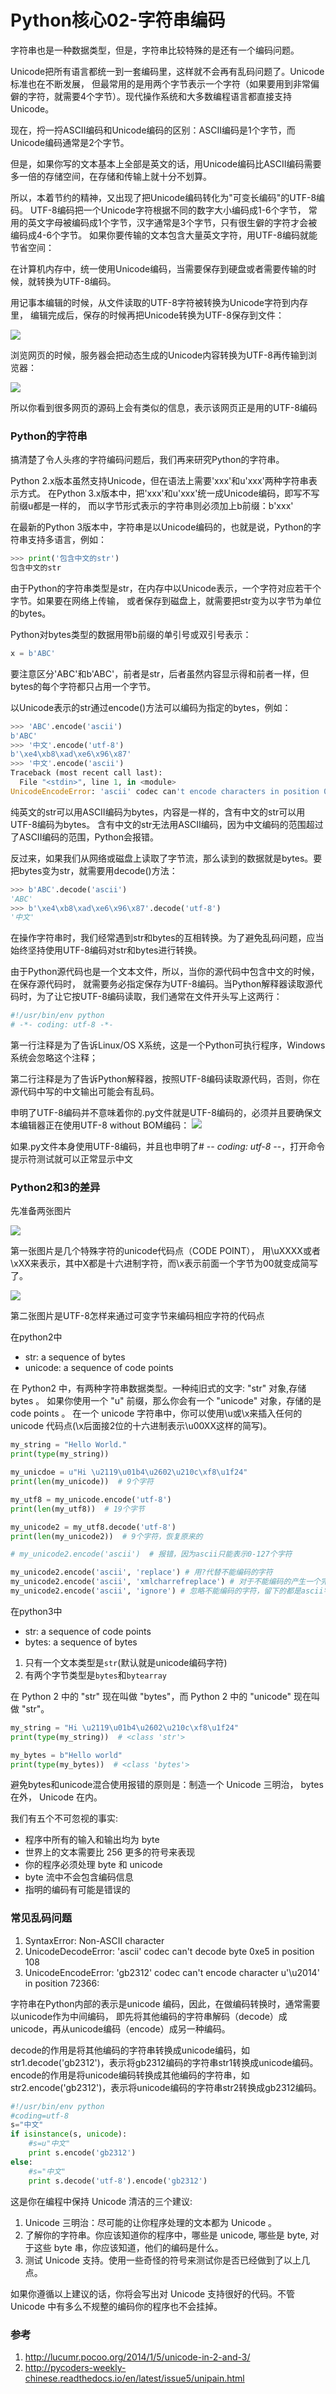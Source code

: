 # Python核心02-字符串编码

字符串也是一种数据类型，但是，字符串比较特殊的是还有一个编码问题。

Unicode把所有语言都统一到一套编码里，这样就不会再有乱码问题了。Unicode标准也在不断发展， 但最常用的是用两个字节表示一个字符（如果要用到非常偏僻的字符，就需要4个字节）。现代操作系统和大多数编程语言都直接支持Unicode。

现在，捋一捋ASCII编码和Unicode编码的区别：ASCII编码是1个字节，而Unicode编码通常是2个字节。

但是，如果你写的文本基本上全部是英文的话，用Unicode编码比ASCII编码需要多一倍的存储空间，在存储和传输上就十分不划算。

所以，本着节约的精神，又出现了把Unicode编码转化为"可变长编码"的UTF-8编码。 UTF-8编码把一个Unicode字符根据不同的数字大小编码成1-6个字节，
常用的英文字母被编码成1个字节，汉字通常是3个字节，只有很生僻的字符才会被编码成4-6个字节。 如果你要传输的文本包含大量英文字符，用UTF-8编码就能节省空间：

在计算机内存中，统一使用Unicode编码，当需要保存到硬盘或者需要传输的时候，就转换为UTF-8编码。

用记事本编辑的时候，从文件读取的UTF-8字符被转换为Unicode字符到内存里， 编辑完成后，保存的时候再把Unicode转换为UTF-8保存到文件：

![](https://xnstatic-1253397658.file.myqcloud.com/pystr001.png)

浏览网页的时候，服务器会把动态生成的Unicode内容转换为UTF-8再传输到浏览器：

![](https://xnstatic-1253397658.file.myqcloud.com/pystr002.png)

所以你看到很多网页的源码上会有类似<meta charset="UTF-8" />的信息，表示该网页正是用的UTF-8编码

### Python的字符串

搞清楚了令人头疼的字符编码问题后，我们再来研究Python的字符串。

Python 2.x版本虽然支持Unicode，但在语法上需要'xxx'和u'xxx'两种字符串表示方式。 在Python 3.x版本中，把'xxx'和u'xxx'统一成Unicode编码，即写不写前缀u都是一样的，
而以字节形式表示的字符串则必须加上b前缀：b'xxx'

在最新的Python 3版本中，字符串是以Unicode编码的，也就是说，Python的字符串支持多语言，例如：

```python
>>> print('包含中文的str')
包含中文的str
```

由于Python的字符串类型是str，在内存中以Unicode表示，一个字符对应若干个字节。如果要在网络上传输， 或者保存到磁盘上，就需要把str变为以字节为单位的bytes。

Python对bytes类型的数据用带b前缀的单引号或双引号表示：

```python
x = b'ABC'
```

要注意区分'ABC'和b'ABC'，前者是str，后者虽然内容显示得和前者一样，但bytes的每个字符都只占用一个字节。

以Unicode表示的str通过encode()方法可以编码为指定的bytes，例如：

```python
>>> 'ABC'.encode('ascii')
b'ABC'
>>> '中文'.encode('utf-8')
b'\xe4\xb8\xad\xe6\x96\x87'
>>> '中文'.encode('ascii')
Traceback (most recent call last):
  File "<stdin>", line 1, in <module>
UnicodeEncodeError: 'ascii' codec can't encode characters in position 0-1: ordinal not in range(128)
```

纯英文的str可以用ASCII编码为bytes，内容是一样的，含有中文的str可以用UTF-8编码为bytes。 含有中文的str无法用ASCII编码，因为中文编码的范围超过了ASCII编码的范围，Python会报错。

反过来，如果我们从网络或磁盘上读取了字节流，那么读到的数据就是bytes。要把bytes变为str，就需要用decode()方法：

```python
>>> b'ABC'.decode('ascii')
'ABC'
>>> b'\xe4\xb8\xad\xe6\x96\x87'.decode('utf-8')
'中文'
```

在操作字符串时，我们经常遇到str和bytes的互相转换。为了避免乱码问题，应当始终坚持使用UTF-8编码对str和bytes进行转换。

由于Python源代码也是一个文本文件，所以，当你的源代码中包含中文的时候，在保存源代码时， 就需要务必指定保存为UTF-8编码。当Python解释器读取源代码时，为了让它按UTF-8编码读取，我们通常在文件开头写上这两行：

```python
#!/usr/bin/env python
# -*- coding: utf-8 -*-
```

第一行注释是为了告诉Linux/OS X系统，这是一个Python可执行程序，Windows系统会忽略这个注释；

第二行注释是为了告诉Python解释器，按照UTF-8编码读取源代码，否则，你在源代码中写的中文输出可能会有乱码。

申明了UTF-8编码并不意味着你的.py文件就是UTF-8编码的，必须并且要确保文本编辑器正在使用UTF-8 without BOM编码：
![](https://xnstatic-1253397658.file.myqcloud.com/pystr003.png)

如果.py文件本身使用UTF-8编码，并且也申明了# -*- coding: utf-8 -*-，打开命令提示符测试就可以正常显示中文

### Python2和3的差异

先准备两张图片

![](https://xnstatic-1253397658.file.myqcloud.com/unicode005.png)

第一张图片是几个特殊字符的unicode代码点（CODE POINT）， 用\uXXXX或者\xXX来表示，其中X都是十六进制字符，而\x表示前面一个字节为00就变成简写了。

![](https://xnstatic-1253397658.file.myqcloud.com/unicode006.png)

第二张图片是UTF-8怎样来通过可变字节来编码相应字符的代码点

在python2中

* str: a sequence of bytes
* unicode: a sequence of code points

在 Python2 中，有两种字符串数据类型。一种纯旧式的文字: "str" 对象,存储 bytes 。 如果你使用一个 "u" 前缀，那么你会有一个 "unicode" 对象，存储的是 code points 。 在一个 unicode
字符串中，你可以使用\u或\x来插入任何的 unicode 代码点(\x后面接2位的十六进制表示\u00XX这样的简写)。

```python
my_string = "Hello World."
print(type(my_string))

my_unicdoe = u"Hi \u2119\u01b4\u2602\u210c\xf8\u1f24"
print(len(my_unicode))  # 9个字符

my_utf8 = my_unicode.encode('utf-8')
print(len(my_utf8))  # 19个字节

my_unicode2 = my_utf8.decode('utf-8')
print(len(my_unicode2))  # 9个字符，恢复原来的

# my_unicode2.encode('ascii')  # 报错，因为ascii只能表示0-127个字符

my_unicode2.encode('ascii', 'replace') # 用?代替不能编码的字符
my_unicode2.encode('ascii', 'xmlcharrefreplace') # 对于不能编码的产生一个完全替代的 HTML/XML 字符，保护所有的原始数据
my_unicode2.encode('ascii', 'ignore') # 忽略不能编码的字符，留下的都是ascii字符

```

在python3中

* str: a sequence of code points
* bytes: a sequence of bytes

1. 只有一个文本类型是`str`(默认就是unicode编码字符)
2. 有两个字节类型是`bytes`和`bytearray`

在 Python 2 中的 "str" 现在叫做 "bytes"，而 Python 2 中的 "unicode" 现在叫做 "str"。

```python
my_string = "Hi \u2119\u01b4\u2602\u210c\xf8\u1f24"
print(type(my_string))  # <class 'str'>

my_bytes = b"Hello world"
print(type(my_bytes))  # <class 'bytes'>
```

避免bytes和unicode混合使用报错的原则是：制造一个 Unicode 三明治， bytes 在外， Unicode 在内。

我们有五个不可忽视的事实:

* 程序中所有的输入和输出均为 byte
* 世界上的文本需要比 256 更多的符号来表现
* 你的程序必须处理 byte 和 unicode
* byte 流中不会包含编码信息
* 指明的编码有可能是错误的

### 常见乱码问题

1. SyntaxError: Non-ASCII character
2. UnicodeDecodeError: 'ascii' codec can't decode byte 0xe5 in position 108
3. UnicodeEncodeError: 'gb2312' codec can't encode character u'\u2014' in position 72366:

字符串在Python内部的表示是unicode 编码，因此，在做编码转换时，通常需要以unicode作为中间编码， 即先将其他编码的字符串解码（decode）成unicode，再从unicode编码（encode）成另一种编码。

decode的作用是将其他编码的字符串转换成unicode编码，如str1.decode('gb2312')，表示将gb2312编码的字符串str1转换成unicode编码。
encode的作用是将unicode编码转换成其他编码的字符串，如str2.encode('gb2312')，表示将unicode编码的字符串str2转换成gb2312编码。

```python
#!/usr/bin/env python
#coding=utf-8
s="中文"
if isinstance(s, unicode):
    #s=u"中文"
    print s.encode('gb2312')
else:
    #s="中文"
    print s.decode('utf-8').encode('gb2312')
```

这是你在编程中保持 Unicode 清洁的三个建议:

1. Unicode 三明治：尽可能的让你程序处理的文本都为 Unicode 。
2. 了解你的字符串。你应该知道你的程序中，哪些是 unicode, 哪些是 byte, 对于这些 byte 串，你应该知道，他们的编码是什么。
3. 测试 Unicode 支持。使用一些奇怪的符号来测试你是否已经做到了以上几点。

如果你遵循以上建议的话，你将会写出对 Unicode 支持很好的代码。不管 Unicode 中有多么不规整的编码你的程序也不会挂掉。

### 参考

1. <http://lucumr.pocoo.org/2014/1/5/unicode-in-2-and-3/>
2. <http://pycoders-weekly-chinese.readthedocs.io/en/latest/issue5/unipain.html>

